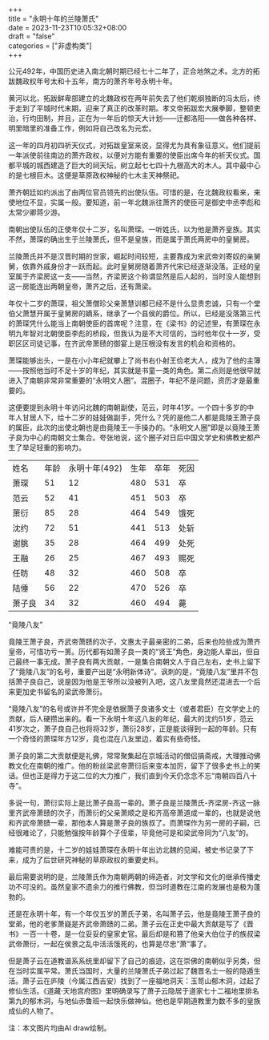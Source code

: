 +++  
title = "永明十年的兰陵萧氏"  
date = 2023-11-23T10:05:32+08:00  
draft = "false"  
categories = ["非虚构类"]  
+++

公元492年，中国历史进入南北朝时期已经七十二年了，正合地煞之术。北方的拓跋魏政权年号太和十五年，南方的萧齐年号永明十年。

黄河以北，拓跋鲜卑部建立的北魏政权在两年前失去了他们乾纲独断的冯太后，终于走到了平城时代末期，迎来了真正的改革时期。孝文帝拓跋宏大展拳脚，整顿吏治，行均田制，并且，正在为一年后的惊天大计划——迁都洛阳——做各种各样、明里暗里的准备工作，例如将自己改名为元宏。

这一年的四月初四祈天仪式，对拓跋皇室来说，显得尤为具有象征意义。他们提前一年派使前往南边的萧齐政权，以便对方能有重要的使臣出席今年的祈天仪式。国都平城的城西建造了巨大的祠天坛，树立起七七四十九根高大的木人。其中最中心的是七根巨木。这便是草原政权神秘的七木主天神祭祀。

萧齐朝廷如约派出了由两位官员领先的出使队伍。可惜的是，在北魏政权看来，来使地位不显，实属一般。要知道，前一年北魏派往萧齐的使臣可是御史中丞李彪和太常少卿蒋少游。

南朝出使队伍的正使年仅十二岁，名叫萧琛。一听姓氏，以为他是萧齐皇族。其实不然，萧琛的确出生于兰陵萧氏，但不是皇族，而是属于萧氏两房中的皇舅房。

兰陵萧氏并不是汉晋时期的世家，崛起时间较短，主要靠成为宋武帝刘寄奴的亲舅舅，依靠外戚身份才一跃而起。此时皇舅房随着萧齐代宋已经逐渐没落。正经的皇室属于齐梁房这一支——当然，齐梁房这个称谓显然是后人起的，当时没人能想到这一房能连出两朝皇帝，萧齐之后，还有萧梁。

年仅十二岁的萧琛，祖父萧僧珍父亲萧慧训都已经不是什么显贵忠诚，只有一个堂伯父萧慧开属于皇舅房的嫡系，继承了一个县侯的爵位。所以，已经是没落第三代的萧琛凭什么能当上南朝使臣的首席呢？注意，在《梁书》的记述里，有萧琛在永明九年智对北朝使臣李彪的桥段，但我认为是不大可信的，当时他年仅十一岁，受职区区司徒记事，在齐武帝萧赜的御宴上是压根没有发言的机会和资格的。

萧琛能够出头，一是在小小年纪就攀上了尚书右仆射王俭老大人，成为了他的主簿——按照他当时不足十岁的年纪，其实就是书童一类的角色。第二点则是他很早就进入了南朝非常非常重要的“永明文人圈”。混圈子，年纪不是问题，资历才是最重要的。

这便要提到永明十年访问北魏的南朝副使，范云，时年41岁。一个四十多岁的中年人甘居人下，给十二岁的娃娃做副手，凭什么？凭的是他二人都是竟陵王萧子良的属臣，此次的出使北朝也是由竟陵王一手操办的。“永明文人圈”即是以竟陵王萧子良为中心的南朝文士集合。夸张地说，这个圈子对日后中国文学史和佛教史都产生了举足轻重的影响力。

|   |   |   |   |   |   |
|---|---|---|---|---|---|
|姓名|年龄|永明十年(492)|生年|卒年|死因|
|萧琛|51|12|480|531|卒|
|范云|52|41|451|503|卒|
|萧衍|85|28|464|549|饿死|
|沈约|72|51|441|513|处斩|
|谢朓|35|28|464|499|处死|
|王融|26|25|467|493|赐死|
|任昉|48|32|460|508|卒|
|陆倕|56|22|470|526|卒|
|萧子良|34|32|460|494|薨|

“竟陵八友”

竟陵王萧子良，齐武帝萧赜的次子，文惠太子最亲密的二弟，后来也险些成为萧齐皇帝，可惜功亏一篑。历代都有如萧子良一类的“贤王”角色，身边能人辈出，但自己最终一事无成。萧子良有两大贡献，一是集合南朝文人于自己左右，史书上留下了“竟陵八友”的名号，重要产出是“永明新体诗”。讽刺的是，“竟陵八友”里并不包括萧子良自己，说是因为他是王爷所以没被列入吧，这八友里竟然还混进去一个后来更加史书留名的梁武帝萧衍。

“竟陵八友”的名号或许并不完全是依据萧子良诸多文士（或者君臣）在文学史上的贡献，后人硬攒出来的。看一下永明十年这八友的年纪，最大的沈约51岁，范云41岁次之，萧子良自己也将将32岁，萧衍28岁，正是能谈得到一起的年龄。只有一个奇怪的萧琛年方12岁，竟也混在八友里边，着实有些奇怪。

萧子良的第二大贡献便是礼佛，常常聚集起在京城活动的僧侣搞斋戒，大理推动佛教文化在南朝的推广。他的粉丝梁武帝萧衍后来变本加厉，留下了很多史书上的笑话。但也正是得力于这二位的大力推广，我们直到今天仍念念不忘“南朝四百八十寺”。

多说一句，萧衍实际上是比萧子良高一辈的。萧子良是兰陵萧氏-齐梁房-齐这一脉里齐武帝萧赜的次子，而萧衍的父亲萧顺之是和齐高帝萧道成一辈的，也就是说他和齐武帝萧赜一辈，那他本人算是萧子良的族叔了。而萧琛作为另一房的子嗣，已经很难论了，只能勉强按年龄算个子侄辈，毕竟他可是和梁武帝同为“八友”的。

难能可贵的是，十二岁的娃娃萧琛在永明十年出访北魏的见闻，被史书记录了下来，成为了后世研究神秘的草原政权的重要史料。

最后需要说明的是，兰陵萧氏作为南朝两朝的缔造者，对文学和文化的继承传播史功不可没的。虽然皇家不遗余力的推行佛教，但当时道教在江南的发展也是极为蓬勃的。

还是在永明十年，有一个年仅五岁的萧氏子弟，名叫萧子云，他是竟陵王萧子良的堂弟，他的老爹萧嶷是齐武帝萧赜的二弟。萧子云在正史中最大贡献是写了《晋书》一百一十卷，是一位妥妥的皇家史官。最后却是和篡了他亲大伯位子的族叔梁武帝萧衍，一起在侯景之乱中活活饿死的，也算是尽忠”萧“事了。

但是萧子云在道教谱系系统里却留下了自己的痕迹，这在崇佛的南朝似乎另类，但在当时实属平常。萧氏当国时，大量的兰陵萧氏子弟过起了魏晋名士一般的隐遁生活。萧子云在庐陵（今属江西吉安）找到了一座福地洞天：玉笥山郁木洞，过起了修仙生活。《道藏·天地宫府图》里明确录写了萧子云隐居于道家七十二福地里排名第九的郁木洞，与地仙赤鲁班一起快乐做神仙。他也是早期道教里为数不多的皇族成仙的人物了。

  

注：本文图片均由AI draw绘制。
